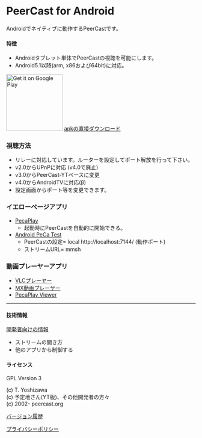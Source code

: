 # PeerCast for Android

Androidでネイティブに動作するPeerCastです。

#### 特徴
 - Androidタブレット単体でPeerCastの視聴を可能にします。
 - Android5.1以降(arm, x86および64bit)に対応。
  
<a href="https://play.google.com/store/apps/details?id=org.peercast.core&utm_source=global_co&utm_medium=prtnr&utm_content=Mar2515&utm_campaign=PartBadge&pcampaignid=MKT-AC-global-none-all-co-pr-py-PartBadges-Oct1515-1"><img alt="Get it on Google Play" src="https://play.google.com/intl/en_us/badges/images/apps/ja-play-badge-border.png" width=150 /></a>
  [apkの直接ダウンロード](https://github.com/t-yoshi/peca-android/releases)

### 視聴方法
 * リレーに対応しています。ルーターを設定してポート解放を行って下さい。
 * v2.0からUPnPに対応 (v4.0で廃止)
 * v3.0からPeerCast-YTベースに変更
 * v4.0からAndroidTVに対応(β)
 * 設定画面からポート等を変更できます。
 

### イエローページアプリ 
  * [PecaPlay](https://play.google.com/store/apps/details?id=org.peercast.pecaplay) 
    * 起動時にPeerCastを自動的に開始できる。
  * [Android PeCa Test](http://fukure.sakura.ne.jp/wordpress/archives/category/peercast)
    * PeerCastの設定= local http://localhost:7144/ (動作ポート)
    * ストリームURL= mmsh

### 動画プレーヤーアプリ
   * [VLCプレーヤー](https://play.google.com/store/apps/developer?id=Videolabs)
   * [MX動画プレーヤー](https://play.google.com/store/apps/developer?id=J2%20Interactive) 
   * [PecaPlay Viewer](https://play.google.com/store/apps/details?id=org.peercast.pecaviewer)

-----

#### 技術情報 
  [開発者向けの情報](https://github.com/t-yoshi/peca-android/wiki/Develop) 
   * ストリームの開き方 
   * 他のアプリから制御する 
  
#### ライセンス
   GPL Version 3

   (c) T. Yoshizawa  
   (c) 予定地さん(YT版)、その他開発者の方々   
   (c) 2002- peercast.org  
   
   [バージョン履歴](https://github.com/t-yoshi/peca-android/wiki/ChangeLog)

   [プライバシーポリシー](https://github.com/t-yoshi/peca-android/wiki/Policy)
